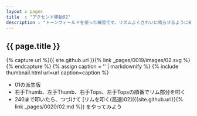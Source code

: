 ```yaml
---
layout : pages
title  : "アクセント移動02"
description : "トーンフィールドを使った練習です。リズムよくきれいに鳴らせるように練習しましょう。"
---
```


## {{ page.title }}

{% capture url %}{{ site.github.url }}{% link _pages/0019/images/02.svg %}{% endcapture %}
{% assign caption = '' | markdownify %}
{% include thumbnail.html url=url caption=caption %}


* 01の派生版
* 右手Thumb、左手Thumb、右手Tops、左手Topsの順番でリム部分を叩く
* 240まで叩いたら、つづけて [リムを叩く(高速)02]({{site.github.url}}{% link _pages/0020/02.md %}) をやってみよう
